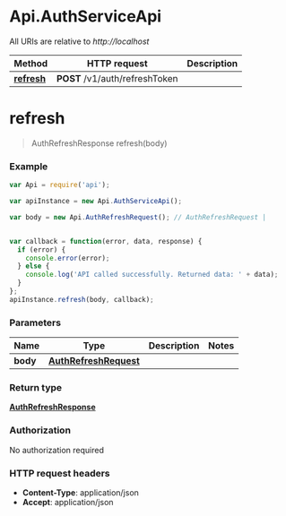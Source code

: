 # Api.AuthServiceApi

All URIs are relative to *http://localhost*

Method | HTTP request | Description
------------- | ------------- | -------------
[**refresh**](AuthServiceApi.md#refresh) | **POST** /v1/auth/refreshToken | 


<a name="refresh"></a>
# **refresh**
> AuthRefreshResponse refresh(body)



### Example
```javascript
var Api = require('api');

var apiInstance = new Api.AuthServiceApi();

var body = new Api.AuthRefreshRequest(); // AuthRefreshRequest | 


var callback = function(error, data, response) {
  if (error) {
    console.error(error);
  } else {
    console.log('API called successfully. Returned data: ' + data);
  }
};
apiInstance.refresh(body, callback);
```

### Parameters

Name | Type | Description  | Notes
------------- | ------------- | ------------- | -------------
 **body** | [**AuthRefreshRequest**](AuthRefreshRequest.md)|  | 

### Return type

[**AuthRefreshResponse**](AuthRefreshResponse.md)

### Authorization

No authorization required

### HTTP request headers

 - **Content-Type**: application/json
 - **Accept**: application/json

